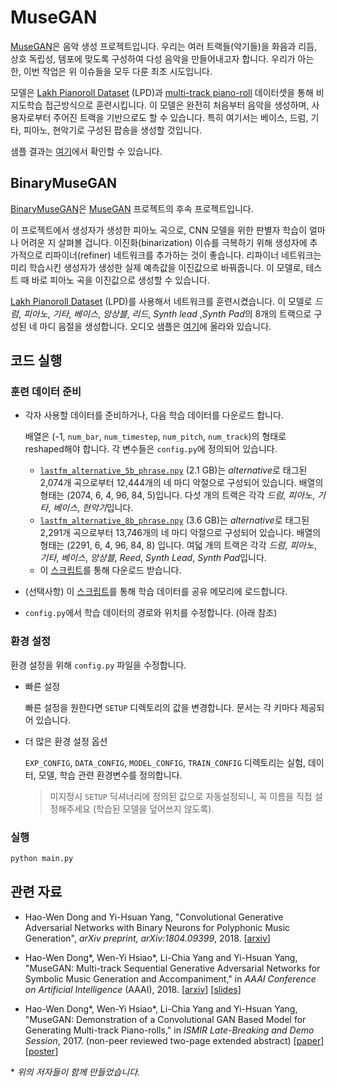 # MuseGAN

[MuseGAN](https://salu133445.github.io/musegan/)은 음악 생성 프로젝트입니다. 우리는 여러 트랙들(악기들)을 화음과 리듬, 상호 독립성, 템포에 맞도록 구성하여 다성 음악을 만들어내고자 합니다. 우리가 아는 한, 이번 작업은 위 이슈들을 모두 다룬 최초 시도입니다.


모델은 [Lakh Pianoroll Dataset](https://salu133445.github.io/lakh-pianoroll-dataset/)
(LPD)과 [multi-track piano-roll](https://salu133445.github.io/musegan/data) 데이터셋을 통해 비지도학습 접근방식으로 훈련시킵니다. 이 모델은 완전히 처음부터 음악을 생성하며, 사용자로부터 주어진 트랙을 기반으로도 할 수 있습니다. 특히 여기서는 베이스, 드럼, 기타, 피아노, 현악기로 구성된 팝송을 생성할 것입니다.

샘플 결과는 [여기](https://salu133445.github.io/musegan/results)에서 확인할 수 있습니다.

## BinaryMuseGAN

[BinaryMuseGAN](https://salu133445.github.io/bmusegan/)은 [MuseGAN](https://salu133445.github.io/musegan/) 프로젝트의 후속 프로젝트입니다.

이 프로젝트에서 생성자가 생성한 피아노 곡으로, CNN 모델을 위한 판별자 학습이 얼마나 어려운 지 살펴볼 겁니다. 이진화(binarization) 이슈를 극복하기 위해 생성자에 추가적으로 리파이너(refiner) 네트워크를 추가하는 것이 좋습니다. 리파이너 네트워크는 미리 학습시킨 생성자가 생성한 실제 예측값을 이진값으로 바꿔줍니다. 이 모델로, 테스트 때 바로 피아노 곡을 이진값으로 생성할 수 있습니다.


[Lakh Pianoroll Dataset](https://salu133445.github.io/lakh-pianoroll-dataset/)
(LPD)를 사용해서 네트워크를 훈련시켰습니다. 이 모델로
*드럼*, *피아노*, *기타*, *베이스*, *앙상블*, *리드*, *Synth lead* ,*Synth Pad*의 8개의 트랙으로 구성된 네 마디 음절을 생성합니다. 오디오 샘플은 [여기](https://salu133445.github.io/bmusegan/samples)에 올라와 있습니다.


## 코드 실행

### 훈련 데이터 준비

- 각자 사용할 데이터를 준비하거나, 다음 학습 데이터를 다운로드 합니다.

  배열은 (-1, `num_bar`, `num_timestep`, `num_pitch`,
  `num_track`)의 형태로 reshaped해야 합니다. 각 변수들은 `config.py`에 정의되어 있습니다.

  - [`lastfm_alternative_5b_phrase.npy`](https://drive.google.com/uc?export=download&id=1F7J5n9uOPqViBYpoPT5GvE4PjCWhOyWc) (2.1 GB)는
    *alternative*로 태그된 2,074개 곡으로부터 12,444개의 네 마디 악절으로 구성되어 있습니다.
    배열의 형태는 (2074, 6, 4, 96, 84, 5)입니다. 다섯 개의 트랙은 각각 *드럼*, *피아노*,
    *기타*, *베이스*, *현악기*입니다.
  - [`lastfm_alternative_8b_phrase.npy`](https://drive.google.com/uc?export=download&id=1x3CeSqE6ElWa6V7ueNl8FKPFmMoyu4ED) (3.6 GB)는
    *alternative*로 태그된 2,291개 곡으로부터 13,746개의 네 마디 악절으로 구성되어 있습니다.
    배열의 형태는 (2291, 6, 4, 96, 84, 8) 입니다. 여덟 개의 트랙은 각각 *드럼*, *피아노*,
    *기타*, *베이스*, *앙상블*, *Reed*, *Synth Lead*, *Synth Pad*입니다.
  - 이 [스크립트](training_data/download.sh)를 통해 다운로드 받습니다.

- (선택사항) 이 [스크립트](training_data/store_to_sa.py)를 통해 학습 데이터를 공유 메모리에 로드합니다.

- `config.py`에서 학습 데이터의 경로와 위치를 수정합니다. (아래 참조)

### 환경 설정

환경 설정을 위해 `config.py` 파일을 수정합니다.

- 빠른 설정

  빠른 설정을 원한다면 `SETUP` 디렉토리의 값을 변경합니다. 문서는 각 키마다 제공되어 있습니다.

- 더 많은 환경 설정 옵션

  `EXP_CONFIG`, `DATA_CONFIG`, `MODEL_CONFIG`, `TRAIN_CONFIG` 디렉토리는 실험, 데이터, 모델, 학습 관련 환경변수를 정의합니다.

  > 미지정시 `SETUP` 딕셔너리에 정의된 값으로 자동설정되니, 꼭 이름을 직접 설정해주세요 (학습된 모델을 덮어쓰지 않도록).
 
### 실행

```sh
python main.py
```

## 관련 자료

- Hao-Wen Dong and Yi-Hsuan Yang,
  "Convolutional Generative Adversarial Networks with Binary Neurons for
  Polyphonic Music Generation",
  *arXiv preprint, arXiv:1804.09399*, 2018.
  [[arxiv](https://arxiv.org/abs/1804.09399)]

- Hao-Wen Dong\*, Wen-Yi Hsiao\*, Li-Chia Yang and Yi-Hsuan Yang,
  "MuseGAN: Multi-track Sequential Generative Adversarial Networks for
  Symbolic Music Generation and Accompaniment,"
  in *AAAI Conference on Artificial Intelligence* (AAAI), 2018.
  [[arxiv](http://arxiv.org/abs/1709.06298)]
  [[slides](https://salu133445.github.io/musegan/pdf/musegan-aaai2018-slides.pdf)]

- Hao-Wen Dong\*, Wen-Yi Hsiao\*, Li-Chia Yang and Yi-Hsuan Yang,
  "MuseGAN: Demonstration of a Convolutional GAN Based Model for Generating
  Multi-track Piano-rolls,"
  in *ISMIR Late-Breaking and Demo Session*, 2017.
  (non-peer reviewed two-page extended abstract)
  [[paper](https://salu133445.github.io/musegan/pdf/musegan-ismir2017-lbd-paper.pdf)]
  [[poster](https://salu133445.github.io/musegan/pdf/musegan-ismir2017-lbd-poster.pdf)]

\* *위의 저자들이 함께 만들었습니다.*
